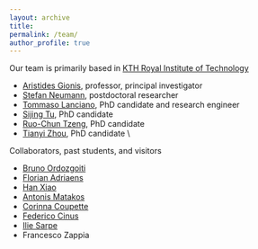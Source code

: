 ```yaml
---
layout: archive
title: 
permalink: /team/
author_profile: true
---
```


Our team is primarily based in [KTH Royal Institute of Technology](https://www.kth.se/en)

- [Aristides Gionis](https://www.kth.se/profile/argioni), professor, principal investigator
- [Stefan Neumann](https://www.kth.se/profile/neum?l=en), postdoctoral researcher
- [Tommaso Lanciano](https://phd.uniroma1.it/web/LANCIANO-TOMMASO_nP1661409_EN.aspx), PhD candidate and research engineer
- [Sijing Tu](https://www.kth.se/profile/sijing), PhD candidate
- [Ruo-Chun Tzeng](https://www.kth.se/profile/rctzeng), PhD candidate
- [Tianyi Zhou](https://www.kth.se/profile/tzho), PhD candidate
\

Collaborators, past students, and visitors

- [Bruno Ordozgoiti](https://justbruno.github.io/)
- [Florian Adriaens](https://researchportal.helsinki.fi/en/persons/florian-adriaens)
- [Han Xiao](http://xiaohan2012.github.io/)
- [Antonis Matakos](https://www.linkedin.com/in/antonis-matakos/)
- [Corinna Coupette](https://people.mpi-inf.mpg.de/~coupette/)
- [Federico Cinus](https://phd.uniroma1.it/web/FEDERICO-CINUS_nP1944916_EN.aspx)
- [Ilie Sarpe](https://iliesarpe.github.io/)
- Francesco Zappia